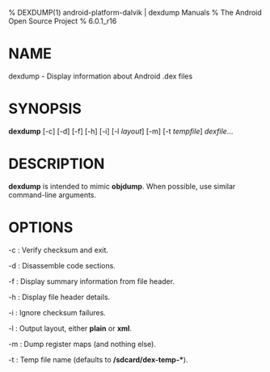 % DEXDUMP(1) android-platform-dalvik | dexdump Manuals
% The Android Open Source Project
% 6.0.1_r16

# NAME

dexdump - Display information about Android .dex files

# SYNOPSIS

**dexdump** [-c] [-d] [-f] [-h] [-i] [-l _layout_] [-m] [-t _tempfile_] _dexfile_...

# DESCRIPTION

**dexdump** is intended to mimic **objdump**. When possible, use similar
command-line arguments.

# OPTIONS

-c
: Verify checksum and exit.

-d
: Disassemble code sections.

-f
: Display summary information from file header.

-h
: Display file header details.

-i
: Ignore checksum failures.

-l
: Output layout, either **plain** or **xml**.

-m
: Dump register maps (and nothing else).

-t
: Temp file name (defaults to **/sdcard/dex-temp-\***).